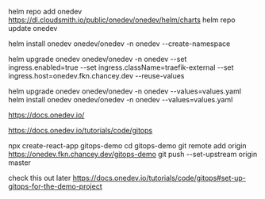 helm repo add onedev https://dl.cloudsmith.io/public/onedev/onedev/helm/charts
helm repo update onedev

helm install onedev onedev/onedev -n onedev --create-namespace

helm upgrade onedev onedev/onedev -n onedev --set ingress.enabled=true --set ingress.className=traefik-external --set ingress.host=onedev.fkn.chancey.dev --reuse-values


helm upgrade onedev onedev/onedev -n onedev --values=values.yaml
helm install onedev onedev/onedev -n onedev --values=values.yaml

https://docs.onedev.io/

https://docs.onedev.io/tutorials/code/gitops

npx create-react-app gitops-demo
cd gitops-demo
git remote add origin https://onedev.fkn.chancey.dev/gitops-demo
git push --set-upstream origin master   


check this out later
https://docs.onedev.io/tutorials/code/gitops#set-up-gitops-for-the-demo-project